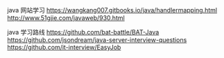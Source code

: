 java 网站学习
https://wangkang007.gitbooks.io/java/handlermapping.html
http://www.51gjie.com/javaweb/930.html


java 学习路线
https://github.com/bat-battle/BAT-Java
https://github.com/jsondream/java-server-interview-questions
https://github.com/it-interview/EasyJob
